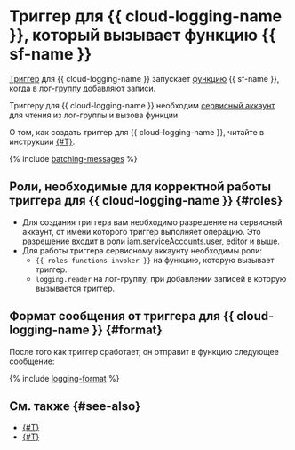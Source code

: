 # Триггер для {{ cloud-logging-name }}, который вызывает функцию {{ sf-name }}

[Триггер](../trigger/) для {{ cloud-logging-name }} запускает [функцию](../function.md) {{ sf-name }}, когда в [лог-группу](../../../logging/concepts/log-group.md) добавляют записи.

Триггеру для {{ cloud-logging-name }} необходим [сервисный аккаунт](../../../iam/concepts/users/service-accounts.md) для чтения из лог-группы и вызова функции.

О том, как создать триггер для {{ cloud-logging-name }}, читайте в инструкции [{#T}](../../operations/trigger/cloud-logging-trigger-create.md).

{% include [batching-messages](../../../_includes/functions/batching-messages.md) %}

## Роли, необходимые для корректной работы триггера для {{ cloud-logging-name }} {#roles}

* Для создания триггера вам необходимо разрешение на сервисный аккаунт, от имени которого триггер выполняет операцию. Это разрешение входит в роли [iam.serviceAccounts.user](../../../iam/concepts/access-control/roles#sa-user), [editor](../../../iam/concepts/access-control/roles#editor) и выше.
* Для работы триггера сервисному аккаунту необходимы роли:
    * `{{ roles-functions-invoker }}` на функцию, которую вызывает триггер.
    * `logging.reader` на лог-группу, при добавлении записей в которую вызывается триггер.

## Формат сообщения от триггера для {{ cloud-logging-name }} {#format}

После того как триггер сработает, он отправит в функцию следующее сообщение:

{% include [logging-format](../../../_includes/functions/logging-format.md) %}

## См. также {#see-also}

* [{#T}](../../../serverless-containers/concepts/trigger/cloud-logging-trigger.md)
* [{#T}](../../../api-gateway/concepts/trigger/cloud-logging-trigger.md)
